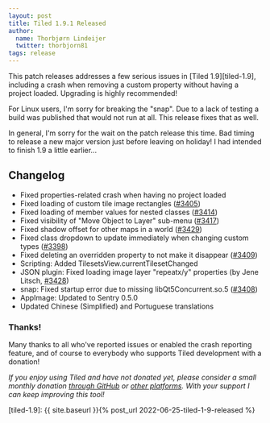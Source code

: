 ```yaml
---
layout: post
title: Tiled 1.9.1 Released
author:
  name: Thorbjørn Lindeijer
  twitter: thorbjorn81
tags: release
---
```


This patch releases addresses a few serious issues in [Tiled 1.9][tiled-1.9], including a crash when removing a custom property without having a project loaded. Upgrading is highly recommended!

For Linux users, I'm sorry for breaking the "snap". Due to a lack of testing a build was published that would not run at all. This release fixes that as well.

In general, I'm sorry for the wait on the patch release this time. Bad timing to release a new major version just before leaving on holiday! I had intended to finish 1.9 a little earlier...

Changelog
---------

*   Fixed properties-related crash when having no project loaded
*   Fixed loading of custom tile image rectangles ([#3405](https://github.com/mapeditor/tiled/issues/3405))
*   Fixed loading of member values for nested classes ([#3414](https://github.com/mapeditor/tiled/issues/3414))
*   Fixed visibility of "Move Object to Layer" sub-menu ([#3417](https://github.com/mapeditor/tiled/issues/3417))
*   Fixed shadow offset for other maps in a world ([#3429](https://github.com/mapeditor/tiled/issues/3429))
*   Fixed class dropdown to update immediately when changing custom types ([#3398](https://github.com/mapeditor/tiled/issues/3398))
*   Fixed deleting an overridden property to not make it disappear ([#3409](https://github.com/mapeditor/tiled/issues/3409))
*   Scripting: Added TilesetsView.currentTilesetChanged
*   JSON plugin: Fixed loading image layer "repeatx/y" properties (by Jene Litsch, [#3428](https://github.com/mapeditor/tiled/pull/3428))
*   snap: Fixed startup error due to missing libQt5Concurrent.so.5 ([#3408](https://github.com/mapeditor/tiled/issues/3408))
*   AppImage: Updated to Sentry 0.5.0
*   Updated Chinese (Simplified) and Portuguese translations

### Thanks!

Many thanks to all who've reported issues or enabled the crash reporting
feature, and of course to everybody who supports Tiled development with a
donation!

_If you enjoy using Tiled and have not donated yet, please consider a small monthly donation [through GitHub](https://github.com/sponsors/bjorn) or [other platforms](https://www.mapeditor.org/donate). With your support I can keep improving this tool!_

[tiled-1.9]: {{ site.baseurl }}{% post_url 2022-06-25-tiled-1-9-released %}
